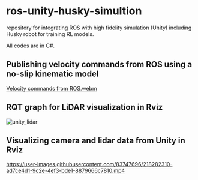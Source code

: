 # ros-unity-husky-simultion
repository for integrating ROS with high fidelity simulation (Unity) including Husky robot for training RL models. 

All codes are in C#.





<h2> Publishing velocity commands from ROS using a no-slip kinematic model </h2>

[Velocity commands from ROS.webm](https://user-images.githubusercontent.com/83747696/218282225-63b8fce3-de6d-44a1-92de-ce3ed3397112.webm)

<h2> RQT graph for LiDAR visualization in Rviz </h2>

![unity_lidar](https://user-images.githubusercontent.com/83747696/218282271-97f5d9a3-fe50-4617-aad6-c12fd1395636.png)

<h2> Visualizing camera and lidar data from Unity in Rviz </h2>

https://user-images.githubusercontent.com/83747696/218282310-ad7ce4d1-9c2e-4ef3-bde1-8879666c7810.mp4

